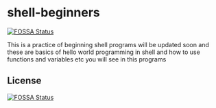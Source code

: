 # shell-beginners
[![FOSSA Status](https://app.fossa.com/api/projects/git%2Bgithub.com%2Fkasinadh132%2Fshell-beginners.svg?type=shield)](https://app.fossa.com/projects/git%2Bgithub.com%2Fkasinadh132%2Fshell-beginners?ref=badge_shield)

 This is a practice of beginning shell programs will be updated soon and these are basics of hello world programming in shell and how to use functions and variables etc you will see in this programs


## License
[![FOSSA Status](https://app.fossa.com/api/projects/git%2Bgithub.com%2Fkasinadh132%2Fshell-beginners.svg?type=large)](https://app.fossa.com/projects/git%2Bgithub.com%2Fkasinadh132%2Fshell-beginners?ref=badge_large)